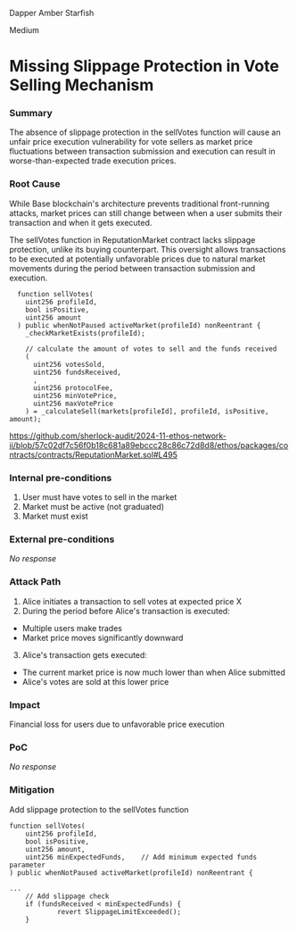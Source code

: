 Dapper Amber Starfish

Medium

# Missing Slippage Protection in Vote Selling Mechanism

### Summary

The absence of slippage protection in the sellVotes function will cause an unfair price execution vulnerability for vote sellers as market price fluctuations between transaction submission and execution can result in worse-than-expected trade execution prices.



### Root Cause

While Base blockchain's architecture prevents traditional front-running attacks, market prices can still change between when a user submits their transaction and when it gets executed.

The sellVotes function in ReputationMarket contract lacks slippage protection, unlike its buying counterpart. This oversight allows transactions to be executed at potentially unfavorable prices due to natural market movements during the period between transaction submission and execution.


```solidity
  function sellVotes(
    uint256 profileId,
    bool isPositive,
    uint256 amount
  ) public whenNotPaused activeMarket(profileId) nonReentrant {
    _checkMarketExists(profileId);

    // calculate the amount of votes to sell and the funds received
    (
      uint256 votesSold,
      uint256 fundsReceived,
      ,
      uint256 protocolFee,
      uint256 minVotePrice,
      uint256 maxVotePrice
    ) = _calculateSell(markets[profileId], profileId, isPositive, amount);
```
https://github.com/sherlock-audit/2024-11-ethos-network-ii/blob/57c02df7c56f0b18c681a89ebccc28c86c72d8d8/ethos/packages/contracts/contracts/ReputationMarket.sol#L495

### Internal pre-conditions

1. User must have votes to sell in the market
2. Market must be active (not graduated)
3. Market must exist

### External pre-conditions

_No response_

### Attack Path

1. Alice initiates a transaction to sell votes at expected price X
2. During the period before Alice's transaction is executed:
- Multiple users make trades
- Market price moves significantly downward
3. Alice's transaction gets executed:
- The current market price is now much lower than when Alice submitted
- Alice's votes are sold at this lower price


### Impact

Financial loss for users due to unfavorable price execution


### PoC

_No response_

### Mitigation

Add slippage protection to the sellVotes function 
```solidity
function sellVotes(
    uint256 profileId,
    bool isPositive,
    uint256 amount,
    uint256 minExpectedFunds,    // Add minimum expected funds parameter
) public whenNotPaused activeMarket(profileId) nonReentrant {

...
    // Add slippage check
    if (fundsReceived < minExpectedFunds) {
            revert SlippageLimitExceeded();
    }


```